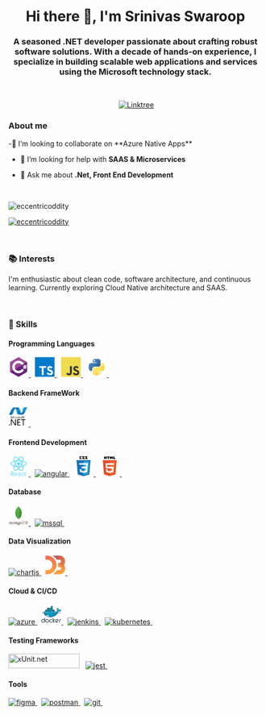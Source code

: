 <h1 align="center">Hi there 👋, I'm Srinivas Swaroop </h1>


<h3 align="center">A seasoned .NET developer passionate about crafting robust software solutions. With a decade of hands-on experience, I specialize in building scalable web applications and services using the Microsoft technology stack.</h3>
</br>

<p align="center">
&nbsp;<a href="https://linktr.ee/SrinivasSwaroop" rel="nofollow"><img alt="Linktree" src="https://img.shields.io/badge/linktree-2F3C51?style=for-the-badge&amp;logo=linktree&amp;logoColor=white" data-canonical-src="https://img.shields.io/badge/linktree-2F3C51?style=for-the-badge&amp;logo=linktree&amp;logoColor=white" style="max-width: 100%;"></a>

</p>

<h3> About me</h3>
-👯 I’m looking to collaborate on **Azure Native Apps**

- 🤝 I’m looking for help with **SAAS & Microservices**

- 💬 Ask me about **.Net, Front End Development**

</br>
<p align="left"> <img src="https://komarev.com/ghpvc/?username=eccentricoddity&label=Profile%20views&color=0e75b6&style=flat" alt="eccentricoddity" /> </p>

<p align="left"> <a href="https://github.com/ryo-ma/github-profile-trophy"><img src="https://github-profile-trophy.vercel.app/?username=eccentricoddity" alt="eccentricoddity" /></a> </p>
<br/>
<p align="left">
  <h3> 📚 Interests</h3>
   I'm enthusiastic about clean code, software architecture, and continuous learning. Currently exploring Cloud Native architecture and SAAS.
</p>
</br>
<h3 align="left">🎯 Skills</h3>
<h4>Programming Languages</h4>
<p>
 <a href="https://www.w3schools.com/cs/" target="_blank" rel="noreferrer"> <img src="https://raw.githubusercontent.com/devicons/devicon/master/icons/csharp/csharp-original.svg" alt="csharp" width="40" height="40"/> </a> &nbsp;
  <a href="https://www.typescriptlang.org/" target="_blank" rel="noreferrer"> <img src="https://raw.githubusercontent.com/devicons/devicon/master/icons/typescript/typescript-original.svg" alt="typescript" width="40" height="40"/> </a> &nbsp;
 <a href="https://developer.mozilla.org/en-US/docs/Web/JavaScript" target="_blank" rel="noreferrer"> <img src="https://raw.githubusercontent.com/devicons/devicon/master/icons/javascript/javascript-original.svg" alt="javascript" width="40" height="40"/> </a> &nbsp;
  <a href="https://www.python.org" target="_blank" rel="noreferrer"> <img src="https://raw.githubusercontent.com/devicons/devicon/master/icons/python/python-original.svg" alt="python" width="40" height="40"/> </a>  &nbsp;
</p>
<h4>Backend FrameWork</h4>
<p>
 <a href="https://dotnet.microsoft.com/" target="_blank" rel="noreferrer"> <img src="https://raw.githubusercontent.com/devicons/devicon/master/icons/dot-net/dot-net-original-wordmark.svg" alt="dotnet" width="40" height="40"/> </a> &nbsp;
</p>
<h4>Frontend Development</h4>
<p>
 <a href="https://reactjs.org/" target="_blank" rel="noreferrer"> <img src="https://raw.githubusercontent.com/devicons/devicon/master/icons/react/react-original-wordmark.svg" alt="react" width="40" height="40"/> </a> &nbsp;
<a href="https://angular.io" target="_blank" rel="noreferrer"> <img src="https://angular.io/assets/images/logos/angular/angular.svg" alt="angular" width="40" height="40"/> </a> &nbsp;
 <a href="https://www.w3schools.com/css/" target="_blank" rel="noreferrer"> <img src="https://raw.githubusercontent.com/devicons/devicon/master/icons/css3/css3-original-wordmark.svg" alt="css3" width="40" height="40"/> </a> &nbsp;
  <a href="https://www.w3.org/html/" target="_blank" rel="noreferrer"> <img src="https://raw.githubusercontent.com/devicons/devicon/master/icons/html5/html5-original-wordmark.svg" alt="html5" width="40" height="40"/> </a> &nbsp;
</p>
<h4>Database</h4>
<p>
 <a href="https://www.mongodb.com/" target="_blank" rel="noreferrer"> <img src="https://raw.githubusercontent.com/devicons/devicon/master/icons/mongodb/mongodb-original-wordmark.svg" alt="mongodb" width="40" height="40"/> </a> &nbsp;
 <a href="https://www.microsoft.com/en-us/sql-server" target="_blank" rel="noreferrer"> <img src="https://www.svgrepo.com/show/303229/microsoft-sql-server-logo.svg" alt="mssql" width="40" height="40"/> </a>  &nbsp;
</p>
<h4>Data Visualization</h4>
<p>
<a href="https://www.chartjs.org" target="_blank" rel="noreferrer"> <img src="https://www.chartjs.org/media/logo-title.svg" alt="chartjs" width="40" height="40"/> </a>  &nbsp;
 <a href="https://d3js.org/" target="_blank" rel="noreferrer"> <img src="https://raw.githubusercontent.com/devicons/devicon/master/icons/d3js/d3js-original.svg" alt="d3js" width="40" height="40"/> </a> &nbsp;
</p>
<h4>Cloud & CI/CD</h4>
<p>
 <a href="https://azure.microsoft.com/en-in/" target="_blank" rel="noreferrer"> <img src="https://www.vectorlogo.zone/logos/microsoft_azure/microsoft_azure-icon.svg" alt="azure" width="40" height="40"/> </a> &nbsp;
 <a href="https://www.docker.com/" target="_blank" rel="noreferrer"> <img src="https://raw.githubusercontent.com/devicons/devicon/master/icons/docker/docker-original-wordmark.svg" alt="docker" width="40" height="40"/> </a> &nbsp;
  <a href="https://www.jenkins.io" target="_blank" rel="noreferrer"> <img src="https://www.vectorlogo.zone/logos/jenkins/jenkins-icon.svg" alt="jenkins" width="40" height="40"/> </a>  &nbsp;
   <a href="https://kubernetes.io" target="_blank" rel="noreferrer"> <img src="https://www.vectorlogo.zone/logos/kubernetes/kubernetes-icon.svg" alt="kubernetes" width="40" height="40"/> </a>  &nbsp;
</p>
<h4>Testing Frameworks</h4>
<p>
<a href="https://xunit.net/"><img src="https://raw.github.com/xunit/media/main/full-logo.png"  title="xUnit.net" width="141" height="29"></a> &nbsp;
 <a href="https://jestjs.io" target="_blank" rel="noreferrer"> <img src="https://www.vectorlogo.zone/logos/jestjsio/jestjsio-icon.svg" alt="jest" width="40" height="40"/> </a> &nbsp;
</p>
<h4>Tools</h4>
<p>
 <a href="https://www.figma.com/" target="_blank" rel="noreferrer"> <img src="https://www.vectorlogo.zone/logos/figma/figma-icon.svg" alt="figma" width="40" height="40"/> </a>  &nbsp;
  <a href="https://postman.com" target="_blank" rel="noreferrer"> <img src="https://www.vectorlogo.zone/logos/getpostman/getpostman-icon.svg" alt="postman" width="40" height="40"/> </a>  &nbsp;
 <a href="https://git-scm.com/" target="_blank" rel="noreferrer"> <img src="https://www.vectorlogo.zone/logos/git-scm/git-scm-icon.svg" alt="git" width="40" height="40"/> </a> &nbsp;
</p>


